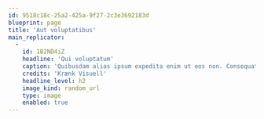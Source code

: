```yaml
---
id: 9518c18c-25a2-425a-9f27-2c3e3692183d
blueprint: page
title: 'Aut voluptatibus'
main_replicator:
  -
    id: 1B2ND4iZ
    headline: 'Qui voluptatum'
    caption: 'Quibusdam alias ipsum expedita enim ut eos non. Consequatur et rerum a et.'
    credits: 'Krænk Visuell'
    headline_level: h2
    image_kind: random_url
    type: image
    enabled: true
---
```

